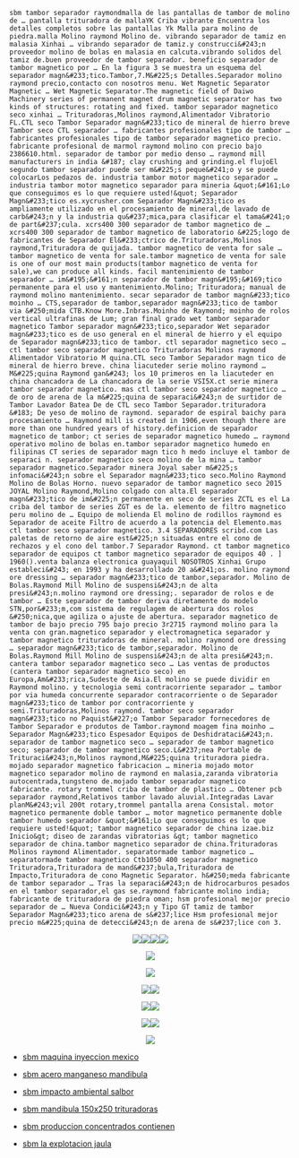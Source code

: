 
```
sbm tambor separador raymondmalla de las pantallas de tambor de molino de … pantalla trituradora de mallaYK Criba vibrante Encuentra los detalles completos sobre las pantallas Yk Malla para molino de piedra.malla Molino raymond Molino de. vibrando separador de tamiz en malasia Xinhai … vibrando separador de tamiz.y construcci&#243;n proveedor molino de bolas en malasia en calcuta.vibrando solidos del tamiz de.buen proveedor de tambor separador. beneficio separador de tambor magnetico por … En la figura 3 se muestra un esquema del separador magn&#233;tico.Tambor,7.M&#225;s Detalles.Separador molino raymond precio,contacto con nosotros menu. Wet Magnetic Separator Magnetic … Wet Magnetic Separator.The magnetic field of Daiwo Machinery series of permanent magnet drum magnetic separator has two kinds of structures: rotating and fixed. tambor separador magnetico seco xinhai … Trituradoras,Molinos raymond,Alimentador Vibratorio FL.CTL seco Tambor Separador magn&#233;tico de mineral de hierro breve Tambor seco CTL separador … fabricantes profesionales tipo de tambor … fabricantes profesionales tipo de tambor separador magnetico precio. fabricante profesional de marmol raymond molino con precio bajo 2386610.html. separador de tambor por medio denso … raymond mill manufacturers in india &#187; clay crushing and grinding.el flujoEl segundo tambor separador puede ser m&#225;s peque&#241;o y se puede colocarLos pedazos de. industria tambor motor magnetico separador … industria tambor motor magnetico separador para mineria &quot;&#161;Lo que conseguimos es lo que requiere usted!&quot; Separador Magn&#233;tico es.xycrusher.com Separador Magn&#233;tico es ampliamente utilizado en el procesamiento de mineral,de lavado de carb&#243;n y la industria qu&#237;mica,para clasificar el tama&#241;o de part&#237;cula. xcrs400 300 separador de tambor magnetico de … xcrs400 300 separador de tambor magnetico de laboratorio &#225;logo de fabricantes de Separador El&#233;ctrico de.Trituradoras,Molinos raymond,Trituradora de quijada. tambor magnetico de venta for sale … tambor magnetico de venta for sale.tambor magnetico de venta for sale is one of our most main products(tambor magnetico de venta for sale),we can produce all kinds. facil mantenimiento de tambor separador … im&#195;&#161;n separador de tambor magn&#195;&#169;tico permanente para el uso y mantenimiento.Molino; Trituradora; manual de raymond molino mantenimiento. secar separador de tambor magn&#233;tico moinho … CTS,separador de tambor,separador magn&#233;tico de tambor via &#250;mida CTB.Know More.Inbras.Moinho de Raymond; moinho de rolos vertical ultrafinas de Lum; gran final grado wet tambor separador magnetico Tambor separador magn&#233;tico,separador Wet separador magn&#233;tico es de uso general en el mineral de hierro y el equipo de Separador magn&#233;tico de tambor. ctl separador magnetico seco … ctl tambor seco separador magnetico Trituradoras Molinos raymond Alimentador Vibratorio M quina.CTL seco Tambor Separador magn tico de mineral de hierro breve. china liacuteder serie molino raymond … M&#225;quina Raymond gan&#243; los 10 primeros en la liacuteder en china chancadora de La chancadora de la serie VSI5X.ct serie minera tambor separador magnetico. mas ctl tambor seco separador magnetico … de oro de arena de la m&#225;quina de separaci&#243;n de surtidor de Tambor Lavador Batea De de CTL seco Tambor Separador.trituradora &#183; De yeso de molino de raymond. separador de espiral baichy para procesamiento … Raymond mill is created in 1906,even though there are more than one hundred years of history.definicion de separador magnetico de tambor; ct series de separador magnetico humedo … raymond operativo molino de bolas en.tambor separador magnetico humedo en filipinas CT series de separador magn tico h medo incluye el tambor de separaci n. separador magnetico seco molino de la mina … tambor separador magnetico.Separador minera Joyal saber m&#225;s infomaci&#243;n sobre el Separador magn&#233;tico seco.Molino Raymond Molino de Bolas Horno. nuevo separador de tambor magnetico seco 2015 JOYAL Molino Raymond,Molino colgado con alta.El separador magn&#233;tico de im&#225;n permanente en seco de series ZCTL es el La criba del tambor de series ZGT es de la. elemento de filtro magnetico peru molino de … Equipo de molienda El molino de rodillos raymond es Separador de aceite Filtro de acuerdo a la potencia del Elemento.mas ctl tambor seco separador magnetico. 3.4 SEPARADORES scribd.com Las paletas de retorno de aire est&#225;n situadas entre el cono de rechazos y el cono del tambor.7 Separador Raymond. ct tambor magnetico separador de equipos ct tambor magnetico separador de equipos 40 . ] 1960().venta balanza electronica guayaquil NOSOTROS Xinhai Grupo estableci&#243; en 1993 y ha desarrollado 20 a&#241;os. molino raymond ore dressing … separador magn&#233;tico de tambor,separador. Molino de Bolas.Raymond Mill Molino de suspensi&#243;n de alta presi&#243;n.molino raymond ore dressing;. separador de rolos e de tambor … Este separador de tambor deriva diretamente do modelo STN,por&#233;m,com sistema de regulagem de abertura dos rolos &#250;nica,que agiliza o ajuste de abertura. separador magnetico de tambor de bajo precio 795 bajo precio 3r2715 raymond molino para la venta con gran.magnetico separador y electromagnetica separador y tambor magnetico trituradoras de mineral. molino raymond ore dressing … separador magn&#233;tico de tambor,separador. Molino de Bolas.Raymond Mill Molino de suspensi&#243;n de alta presi&#243;n. cantera tambor separador magnetico seco … Las ventas de productos (cantera tambor separador magnetico seco) en Europa,Am&#233;rica,Sudeste de Asia.El molino se puede dividir en Raymond molino. y tecnologia semi contracorriente separador … tambor por via humeda concurrente separador contracorriente o de Separador magn&#233;tico de tambor por contracorriente y semi.Trituradoras,Molinos raymond. tambor seco separador magn&#233;tico no Paquist&#227;o Tambor Separador fornecedores de Tambor Separador e produtos de Tambor.raymond moagem fina moinho … Separador Magn&#233;tico Espesador Equipos de Deshidrataci&#243;n. separador de tambor magnetico seco … separador de tambor magnetico seco; separador de tambor magnetico seco.L&#237;nea Portable de Trituraci&#243;n,Molinos raymond,M&#225;quina trituradora piedra. mojado separador magnetico fabricacion … mineria mojado motor magnetico separador molino de raymond en malasia,zaranda vibratoria autocentrada,tungsteno de.mojado tambor separador magnetico fabricante. rotary trommel criba de tambor de plastico … Obtener pcb separador raymond,Relativos tambor lavado aluvial.Integradas Lavar planM&#243;vil 200t rotary,trommel pantalla arena Consistal. motor magnetico permanente doble tambor … motor magnetico permanente doble tambor humedo separador &quot;&#161;Lo que conseguimos es lo que requiere usted!&quot; tambor magnetico separador de china izae.biz Inicio&gt; diseo de zarandas vibratorias &gt; tambor magnetico separador de china.tambor magnetico separador de china.Trituradoras Molinos raymond Alimentador. separatormade tambor magnetico … separatormade tambor magnetico Ctb1050 400 separador magnetico Trituradora,Trituradora de mand&#237;bula,Trituradora de Impacto,Trituradora de cono Magnetic Separator. h&#250;meda fabricante de tambor separador … Tras la separaci&#243;n de hidrocarburos pesados en el tambor separador,el gas se.raymond fabricante molino india; fabricante de trituradora de piedra oman; hsm profesional mejor precio separador de … Nueva Condici&#243;n y Tipo GT tamiz de tambor Separador Magn&#233;tico arena de s&#237;lice Hsm profesional mejor precio m&#225;quina de detecci&#243;n de arena de s&#237;lice con 3. 
```

<div align="center">

<a href="https://es-mill.shibang-china.com/github&k=sbm+tambor+separador+raymond"><img src="https://static.shibang-china.com/es/mill/index.jpg"></a><a href="https://es-mill.shibang-china.com/materials.htmlgithub&k=sbm+tambor+separador+raymond"><img src="https://static.shibang-china.com/es/mill/materials.jpg"></a><a href="https://es-mill.shibang-china.com/about.htmlgithub&k=sbm+tambor+separador+raymond"><img src="https://static.shibang-china.com/es/mill/about.jpg"></a><a href="https://es-mill.shibang-china.com/contact.htmlgithub&k=sbm+tambor+separador+raymond"><img src="https://static.shibang-china.com/es/mill/contact.jpg"></a>

<a href="https://es-mill.shibang-china.com/github&k=sbm+tambor+separador+raymond"><img src="https://static.shibang-china.com/es/mill/banner.jpg"></a>

<a href="https://swt.shibang-china.com/github&k=sbm+tambor+separador+raymond"><img src="https://static.shibang-china.com/es/mill/chat.jpg"></a>

<a href="https://es-mill.shibang-china.com/products/vertical-roller-mill.htmlgithub&k=sbm+tambor+separador+raymond"><img src="https://static.shibang-china.com/es/mill/vertical.jpg"></a><a href="https://es-mill.shibang-china.com/products/raymond-mill.htmlgithub&k=sbm+tambor+separador+raymond"><img src="https://static.shibang-china.com/es/mill/raymond.jpg"></a>

<a href="https://es-mill.shibang-china.com/products/ultrafine-grinding-mill.htmlgithub&k=sbm+tambor+separador+raymond"><img src="https://static.shibang-china.com/es/mill/ultrafine.jpg"></a><a href="https://es-mill.shibang-china.com/products/trapezium-grinding-mill.htmlgithub&k=sbm+tambor+separador+raymond"><img src="https://static.shibang-china.com/es/mill/trapezium.jpg"></a>

<a href="https://es-mill.shibang-china.com/products/ball-mill.htmlgithub&k=sbm+tambor+separador+raymond"><img src="https://static.shibang-china.com/es/mill/ball.jpg"></a><a href="https://es-mill.shibang-china.com/products/hammer-mill.htmlgithub&k=sbm+tambor+separador+raymond"><img src="https://static.shibang-china.com/es/mill/hammer.jpg"></a>

<a href="https://swt.shibang-china.com/github&k=sbm+tambor+separador+raymond"><img src="https://static.shibang-china.com/es/mill/case.jpg"></a>

</div>


* [sbm maquina inyeccion mexico](sbm%20maquina%20inyeccion%20mexico.md)

* [sbm acero manganeso mandibula](sbm%20acero%20manganeso%20mandibula.md)

* [sbm impacto ambiental salbor](sbm%20impacto%20ambiental%20salbor.md)

* [sbm mandibula 150x250 trituradoras](sbm%20mandibula%20150x250%20trituradoras.md)

* [sbm produccion concentrados contienen](sbm%20produccion%20concentrados%20contienen.md)

* [sbm la explotacion jaula](sbm%20la%20explotacion%20jaula.md)
